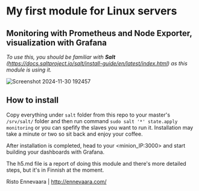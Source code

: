 # My first module for Linux servers

## Monitoring with Prometheus and Node Exporter, visualization with Grafana

*To use this, you should be familiar with **Salt** (https://docs.saltproject.io/salt/install-guide/en/latest/index.html) as this module is using it.*


![Screenshot 2024-11-30 192457](https://github.com/user-attachments/assets/6026beea-0679-49bb-8be2-9981ac8a83bc)


## How to install

Copy everything under `salt` folder from this repo to your master's `/srv/salt/` folder and then run command `sudo salt '*' state.apply monitoring` or you can spefify the slaves you want to run it. Installation may take a minute or two so sit back and enjoy your coffee. 

After installation is completed, head to your <minion_IP:3000> and start building your dashboards with Grafana.

The h5.md file is a report of doing this module and there's more detailed steps, but it's in Finnish at the moment.


Risto Ennevaara | http://ennevaara.com/

